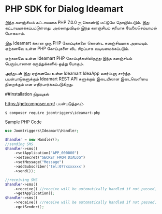 # PHP SDK for Dialog Ideamart

இந்த களஞ்சியம் கட்டாயமாக PHP 7.0.0 ஐ கொண்டு மட்டுமே தொழில்படும். இது கட்டாயமாக்கப்பட்டுள்ளது. அல்லாதுவிடில் இந்த களஞ்சியம் சரியாக வேலைசெய்யாமல் போகலாம்.

இது Ideamart க்கான ஒரு PHP கோப்புக்களை கொண்ட களஞ்சியமாக அமையும். ஏற்கனவே உள்ள PHP கோப்புகளை விட சிறப்பாக வடிவமைக்கப்படும்.

ஏற்கனவே உள்ள Ideamart PHP கோப்புக்களிலிருந்து இந்த களஞ்சியம் பெரும்பாலான கருத்துக்களில் ஒத்து போகும்.

அத்துடன் இது ஏற்கனவே உள்ள Ideamart IdeaApp வார்ப்புரு சார்ந்த பயன்பாடுகளுக்கும் Ideamart REST API களுக்கும் இடையிலான இடைவெளியை நிறைக்கும் என எதிர்பார்க்கப்படுகிறது.


##Installation நிறுவுதல்

https://getcomposer.org/ பயன்படுத்தவும்
```
$ composer require joomtriggers\ideamart-php
```

Sample PHP Code
```php
use Joomtriggers\Ideamart\Handler;

$handler = new Handler();
//sending SMS
$handler->sms()
    ->setApplication("APP_000000")
    ->setSecret("SECRET FROM DIALOG")
    ->setMessage("Message")
    ->addSubscriber('tel:077xxxxxxx')
    ->send());

//receiving SMS
$handler->sms()
    ->receive() //receive will be automatically handled if not passed, should be passed as a StdClass Object
    ->getApplication();
$handler->sms()
    ->receive() //receive will be automatically handled if not passed, should be passed as a StdClass Object
    ->getSender();
```
